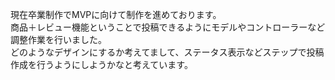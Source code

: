 現在卒業制作でMVPに向けて制作を進めております。  
商品＋レビュー機能ということで投稿できるようにモデルやコントローラーなど調整作業を行いました。  
どのようなデザインにするか考えてまして、ステータス表示などステップで投稿作成を行うようにしようかなと考えています。  